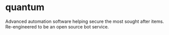 # quantum
Advanced automation software helping secure the most sought after items. Re-engineered to be an open source bot service.
